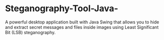 # Steganography-Tool-Java-
A powerful desktop application built with Java Swing that allows you to hide and extract secret messages and files inside images using Least Significant Bit (LSB) steganography.
